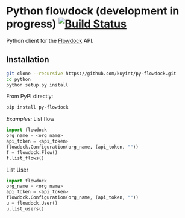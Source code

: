 # Python flowdock (development in progress)  [![Build Status](https://travis-ci.org/kuyint/py-flowdock.svg?branch=master)](https://travis-ci.org/kuyint/py-flowdock)


Python client for the [Flowdock](https://www.flowdock.com) API.


## Installation

```bash
git clone --recursive https://github.com/kuyint/py-flowdock.git
cd python
python setup.py install
```

From PyPI directly:

```bash
pip install py-flowdock
```

*Examples:*
List flow

```python
import flowdock
org_name = <org name>
api_token = <api_token>
flowdock.Configuration(org_name, (api_token, ""))
f = flowdock.Flow()
f.list_flows()
```

List User

```python
import flowdock
org_name = <org name>
api_token = <api_token>
flowdock.Configuration(org_name, (api_token, ""))
u = flowdock.User()
u.list_users()
```
